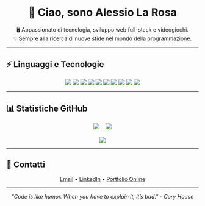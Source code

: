 <div align="center">

# 👋 Ciao, sono Alessio La Rosa

🖥️ Appassionato di tecnologia, sviluppo web full-stack e videogiochi.  
💡 Sempre alla ricerca di nuove sfide nel mondo della programmazione.

</div>

---

## ⚡ Linguaggi e Tecnologie

<p align="center">
  <img src="https://img.shields.io/badge/HTML5-E34F26?style=flat-square&logo=html5&logoColor=white"/> 
  <img src="https://img.shields.io/badge/CSS3-1572B6?style=flat-square&logo=css3&logoColor=white"/>    
  <img src="https://img.shields.io/badge/JavaScript-F7DF1E?style=flat-square&logo=javascript&logoColor=black"/>
  <img src="https://img.shields.io/badge/Java-ED8B00?style=flat-square&logo=java&logoColor=white"/>
  <img src="https://img.shields.io/badge/PHP-777BB4?style=flat-square&logo=php&logoColor=white"/> 
  <img src="https://img.shields.io/badge/Laravel-FF2D20?style=flat-square&logo=laravel&logoColor=white"/> 
  <img src="https://img.shields.io/badge/Livewire-4E5EE4?style=flat-square&logo=livewire&logoColor=white"/> 
  <img src="https://img.shields.io/badge/Vite-646CFF?style=flat-square&logo=vite&logoColor=white"/>
  <img src="https://img.shields.io/badge/Git-F05032?style=flat-square&logo=git&logoColor=white"/>
  <img src="https://img.shields.io/badge/MySQL-4479A1?style=flat-square&logo=mysql&logoColor=white"/>
</p>

---

## 📊 Statistiche GitHub

<p align="center">
  <img src="https://github-readme-stats.vercel.app/api?username=Alessiolr32&theme=dark" />&nbsp;&nbsp;&nbsp;
  <img src="https://github-readme-stats.vercel.app/api/top-langs/?username=Alessiolr32&layout=compact&hide_title=true&theme=dark" />
  <br/><br/>
  <img src="https://github-profile-trophy.vercel.app/?username=Alessiolr32&theme=juicyfresh" />
</p>

---

## 📧 Contatti

<p align="center">
  <a href="mailto:alessiolr32@gmail.com">Email</a> • 
  <a href="https://www.linkedin.com/in/alessio-la-rosa-frontenddeveloper/">LinkedIn</a> • 
  <a href="https://portfolio-la-rosa-alessio.netlify.app/">Portfolio Online</a>
</p>

---

<p align="center">
  <em>"Code is like humor. When you have to explain it, it’s bad." - Cory House</em>
</p>
